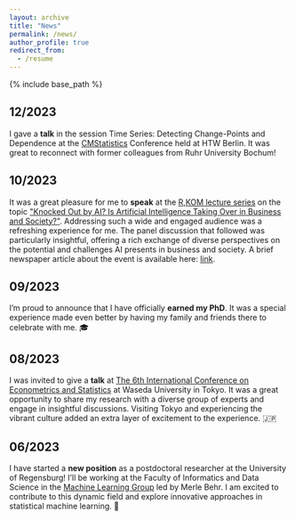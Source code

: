 ```yaml
---
layout: archive
title: "News"
permalink: /news/
author_profile: true
redirect_from:
  - /resume
---
```


{% include base_path %}

12/2023
-
I gave a **talk** in the session Time Series: Detecting Change-Points and Dependence at the [CMStatistics](https://www.cmstatistics.org/CMStatistics2023/programme.php) Conference held at HTW Berlin. It was great to reconnect with former colleagues from Ruhr University Bochum! 

10/2023
-
It was a great pleasure for me to **speak** at the [R,KOM lecture series](https://www.r-kom.de/digit-r) on the topic ["Knocked Out by AI? Is Artificial Intelligence Taking Over in Business and Society?"](https://www.r-kom.de/w/-digit-r_13). Addressing such a wide and engaged audience was a refreshing experience for me. The panel discussion that followed was particularly insightful, offering a rich exchange of diverse perspectives on the potential and challenges AI presents in business and society. A brief newspaper article about the event is available here: [link](https://www.mittelbayerische.de/nachrichten/wirtschaft/ki-kommt-einer-industriellen-revolution-gleich-14596125).

09/2023
-
I’m proud to announce that I have officially **earned my PhD**. It was a special experience made even better by having my family and friends there to celebrate with me. :mortar_board: 

08/2023
-
I was invited to give a **talk** at [The 6th International Conference on Econometrics and Statistics](https://www.cmstatistics.org/EcoSta2023/) at Waseda University in Tokyo. It was a great opportunity to share my research with a diverse group of experts and engage in insightful discussions. Visiting Tokyo and experiencing the vibrant culture added an extra layer of excitement to the experience. :jp: 

06/2023 
-
I have started a **new position** as a postdoctoral researcher at the University of Regensburg! I’ll be working at the Faculty of Informatics and Data Science in the [Machine Learning Group](https://www.uni-regensburg.de/informatik-data-science/maschinelles-lernen-behr/startseite/index.html) led by Merle Behr. I am excited to contribute to this dynamic field and explore innovative approaches in statistical machine learning. :rocket:

 
